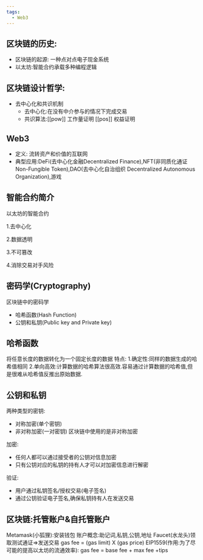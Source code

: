 ```yaml
---
tags:
  - Web3
---
```

## 区块链的历史:
- 区块链的起源: 一种点对点电子现金系统
- 以太坊:智能合约承载多种编程逻辑

## 区块链设计哲学:
- 去中心化和共识机制
	- 去中心化:在没有中介参与的情况下完成交易
	- 共识算法:[[pow]] 工作量证明
             [[pos]] 权益证明
## Web3
- 定义: 流转资产和价值的互联网
- 典型应用:DeFi(去中心化金融Decentralized Finance),NFT(非同质化通证Non-Fungible Token),DAO(去中心化自治组织 Decentralized Autonomous Organization),游戏

## 智能合约简介

以太坊的智能合约

1.去中心化

2.数据透明

3.不可篡改

4.消除交易对手风险

## 密码学(Cryptography)
区块链中的密码学
- 哈希函数(Hash Function)
- 公钥和私钥(Public key and Private key)

## 哈希函数
将任意长度的数据转化为一个固定长度的数据
特点:
1.确定性:同样的数据生成的哈希值相同
2.单向高效:计算数据的哈希算法很高效.容易通过计算数据的哈希值,但是很难从哈希值反推出原始数据.

## 公钥和私钥
两种类型的密钥:
- 对称加密(单个密钥)
- 非对称加密(一对密钥)
区块链中使用的是非对称加密

加密:
- 任何人都可以通过接受者的公钥对信息加密
- 只有公钥对应的私钥的持有人才可以对加密信息进行解密

验证:
- 用户通过私钥签名/授权交易(电子签名)
- 通过公钥验证电子签名,确保私钥持有人在发送交易

## 区块链:托管账户&自托管账户
Metamask(小狐狸):安装钱包
账户概念:助记词,私钥,公钥,地址
Faucet(水龙头)领取测试通证=>发送交易
gas fee = (gas limit) X (gas price)
EIP1559(作用:为了尽可能的提高以太坊的流通效率): gas fee = base fee + max fee +tips

